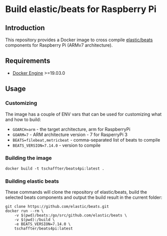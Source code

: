 # Build elastic/beats for Raspberry Pi

## Introduction

This repository provides a Docker image to cross compile [elastic/beats]
components for Raspberry Pi (ARMv7 architecture).


## Requirements

- [Docker Engine] >=19.03.0


## Usage

### Customizing

The image has a couple of ENV vars that can be used for customizing what and how
to build:

- `GOARCH=arm` - the target architecture, arm for RaspberryPi
- `GOARM=7` - ARM architecture version - 7 for RasperryPi 3
- `BEATS=filebeat,metricbeat` - comma-separated list of beats to compile
- `BEATS_VERSION=7.14.0` - version to compile

### Building the image

    docker build -t tschaffter/beats4pi:latest .

### Building elastic beats

These commands will clone the repository of elastic/beats, build the selected
beats components and output the build result in the current folder:

    git clone https://github.com/elastic/beats.git
    docker run --rm \
        -v $(pwd)/beats:/go/src/github.com/elastic/beats \
        -v $(pwd):/build \
        -e BEATS_VERSION=7.14.0 \
        tschaffter/beats4pi:latest

<!-- Links -->

[elastic/beats]: https://github.com/elastic/beats
[Docker Engine]: https://docs.docker.com/engine/install/